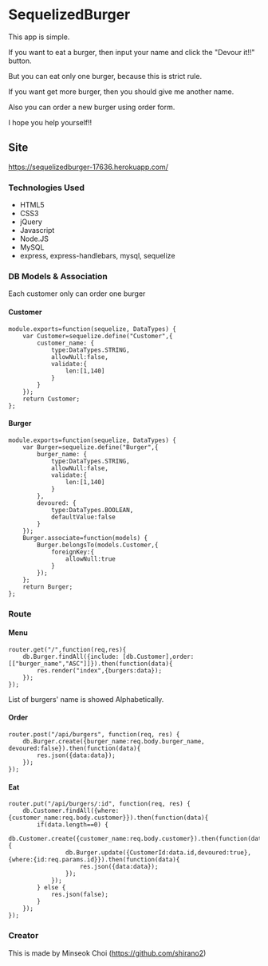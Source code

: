 # SequelizedBurger

This app is simple. 

If you want to eat a burger, then input your name and click the "Devour it!!" button.

But you can eat only one burger, because this is strict rule.

If you want get more burger, then you should give me another name.

Also you can order a new burger using order form.

I hope you help yourself!!


## Site
https://sequelizedburger-17636.herokuapp.com/


### Technologies Used

* HTML5
* CSS3
* jQuery
* Javascript
* Node.JS
* MySQL
* express, express-handlebars, mysql, sequelize


### DB Models & Association
Each customer only can order one burger

#### Customer

```
module.exports=function(sequelize, DataTypes) {
    var Customer=sequelize.define("Customer",{
        customer_name: {
            type:DataTypes.STRING,
            allowNull:false,
            validate:{
                len:[1,140]
            }
        }   
    });
    return Customer;
};
```

#### Burger

```
module.exports=function(sequelize, DataTypes) {
    var Burger=sequelize.define("Burger",{
        burger_name: {
            type:DataTypes.STRING,
            allowNull:false,
            validate:{
                len:[1,140]
            }
        },
        devoured: {
            type:DataTypes.BOOLEAN,
            defaultValue:false
        }
    });
    Burger.associate=function(models) {
        Burger.belongsTo(models.Customer,{
            foreignKey:{
                allowNull:true
            }
        });
    };
    return Burger;
};
```

### Route

#### Menu

```
router.get("/",function(req,res){
    db.Burger.findAll({include: [db.Customer],order:[["burger_name","ASC"]]}).then(function(data){
        res.render("index",{burgers:data});
    });
});
```

List of burgers' name is showed Alphabetically.

#### Order

```
router.post("/api/burgers", function(req, res) {
    db.Burger.create({burger_name:req.body.burger_name, devoured:false}).then(function(data){
        res.json({data:data});
    });
});
```

#### Eat

```
router.put("/api/burgers/:id", function(req, res) {
    db.Customer.findAll({where:{customer_name:req.body.customer}}).then(function(data){
        if(data.length==0) {
            db.Customer.create({customer_name:req.body.customer}).then(function(data){
                db.Burger.update({CustomerId:data.id,devoured:true},{where:{id:req.params.id}}).then(function(data){
                    res.json({data:data});
                });
            });
        } else {
            res.json(false);
        }
    });
});
```


### Creator
This is made by Minseok Choi (https://github.com/shirano2)




